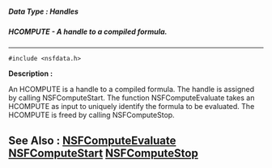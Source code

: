##### Data Type : Handles
##### HCOMPUTE - A handle to a compiled formula.
---
```
#include <nsfdata.h>
```
**Description :**

An HCOMPUTE is a handle to a compiled formula.   The handle is assigned by 
calling NSFComputeStart.  The function NSFComputeEvaluate takes an HCOMPUTE as 
input to uniquely identify the formula to be evaluated.  The HCOMPUTE is freed 
by calling NSFComputeStop.

**See Also :**
[NSFComputeEvaluate](/domino-c-api-docs/reference/Func/NSFComputeEvaluate)
[NSFComputeStart](/domino-c-api-docs/reference/Func/NSFComputeStart)
[NSFComputeStop](/domino-c-api-docs/reference/Func/NSFComputeStop)
---
